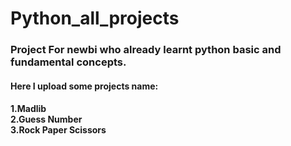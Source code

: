 # Python_all_projects
<h3>Project For newbi who already learnt python basic and fundamental concepts.</h3>
<h4>Here I upload some projects name: <h4>
1.Madlib <br>
2.Guess Number <br>
3.Rock Paper Scissors



